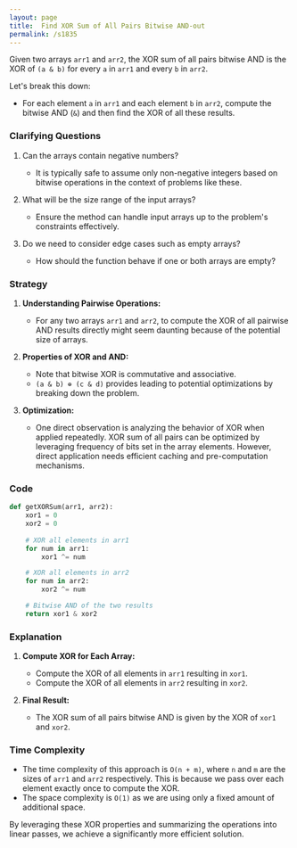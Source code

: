```yaml
---
layout: page
title:  Find XOR Sum of All Pairs Bitwise AND-out
permalink: /s1835
---
```

Given two arrays `arr1` and `arr2`, the XOR sum of all pairs bitwise AND is the XOR of `(a & b)` for every `a` in `arr1` and every `b` in `arr2`.

Let's break this down:
- For each element `a` in `arr1` and each element `b` in `arr2`, compute the bitwise AND (`&`) and then find the XOR of all these results.

### Clarifying Questions
1. Can the arrays contain negative numbers?
   - It is typically safe to assume only non-negative integers based on bitwise operations in the context of problems like these.
   
2. What will be the size range of the input arrays?
   - Ensure the method can handle input arrays up to the problem's constraints effectively.

3. Do we need to consider edge cases such as empty arrays?
   - How should the function behave if one or both arrays are empty?

### Strategy
1. **Understanding Pairwise Operations:**
   - For any two arrays `arr1` and `arr2`, to compute the XOR of all pairwise AND results directly might seem daunting because of the potential size of arrays.
   
2. **Properties of XOR and AND:**
   - Note that bitwise XOR is commutative and associative.
   - `(a & b) ⊕ (c & d)` provides leading to potential optimizations by breaking down the problem.

3. **Optimization:**
   - One direct observation is analyzing the behavior of XOR when applied repeatedly. XOR sum of all pairs can be optimized by leveraging frequency of bits set in the array elements. However, direct application needs efficient caching and pre-computation mechanisms.

### Code
```python
def getXORSum(arr1, arr2):
    xor1 = 0
    xor2 = 0
    
    # XOR all elements in arr1
    for num in arr1:
        xor1 ^= num

    # XOR all elements in arr2
    for num in arr2:
        xor2 ^= num

    # Bitwise AND of the two results
    return xor1 & xor2
```

### Explanation
1. **Compute XOR for Each Array:**
   - Compute the XOR of all elements in `arr1` resulting in `xor1`.
   - Compute the XOR of all elements in `arr2` resulting in `xor2`.

2. **Final Result:**
   - The XOR sum of all pairs bitwise AND is given by the XOR of `xor1` and `xor2`.

### Time Complexity
- The time complexity of this approach is `O(n + m)`, where `n` and `m` are the sizes of `arr1` and `arr2` respectively. This is because we pass over each element exactly once to compute the XOR.
- The space complexity is `O(1)` as we are using only a fixed amount of additional space.

By leveraging these XOR properties and summarizing the operations into linear passes, we achieve a significantly more efficient solution.